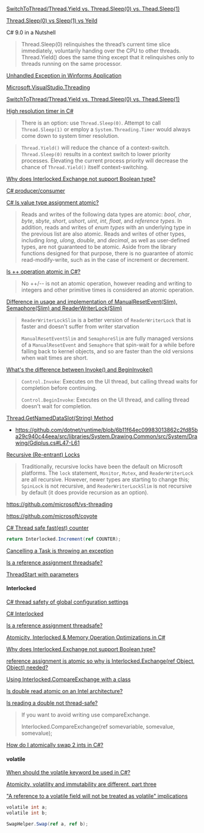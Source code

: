 [SwitchToThread/Thread.Yield vs. Thread.Sleep(0) vs. Thead.Sleep(1)](https://stackoverflow.com/questions/1413630/switchtothread-thread-yield-vs-thread-sleep0-vs-thead-sleep1)

[Thread.Sleep(0) vs Sleep(1) vs Yeild](https://www.cnblogs.com/stg609/p/3857242.html)

C# 9.0 in a Nutshell

> Thread.Sleep(0) relinquishes the thread’s current time slice immediately, voluntarily handing over the CPU to other threads. Thread.Yield() does the same thing except that it relinquishes only to threads running on the same processor.

[Unhandled Exception in Winforms Application](https://stackoverflow.com/questions/5049063/unhandled-exception-in-winforms-application)

[Microsoft.VisualStudio.Threading](https://github.com/microsoft/vs-threading)

[SwitchToThread/Thread.Yield vs. Thread.Sleep(0) vs. Thead.Sleep(1)](https://stackoverflow.com/questions/1413630/switchtothread-thread-yield-vs-thread-sleep0-vs-thead-sleep1)

[High resolution timer in C#](https://stackoverflow.com/questions/24839105/high-resolution-timer-in-c-sharp)

> There is an option: use `Thread.Sleep(0)`. Attempt to call `Thread.Sleep(1)` or employ a `System.Threading.Timer` would always come down to system timer resolution.

> `Thread.Yield()` will reduce the chance of a context-switch. `Thread.Sleep(0)` results in a context switch to lower priority processes. Elevating the current process priority will decrease the chance of `Thread.Yield()` itself context-switching.

[Why does Interlocked.Exchange not support Boolean type?](https://stackoverflow.com/questions/6164751/why-does-interlocked-exchange-not-support-boolean-type)

[C# producer/consumer](https://stackoverflow.com/questions/1656404/c-sharp-producer-consumer)

[C# Is value type assignment atomic?](https://stackoverflow.com/questions/53601121/c-sharp-is-value-type-assignment-atomic)

> Reads and writes of the following data types are atomic: *bool*, *char*,  *byte*, *sbyte*, *short*, *ushort*, *uint*, *int*, *float*, and *reference types*. In  addition, reads and writes of *enum types* with an underlying type in  the previous list are also atomic. Reads and writes of other types,  including *long*, *ulong*, *double*, and *decimal*, as well as user-defined  types, are not guaranteed to be atomic. Aside from the library  functions designed for that purpose, there is no guarantee of atomic  read-modify-write, such as in the case of increment or decrement.

[Is ++ operation atomic in C#?](https://stackoverflow.com/questions/17872057/is-operation-atomic-in-c)

> No ++/-- is not an atomic operation, however reading and writing to  integers and other primitive times is considered an atomic operation.

[Difference in usage and implementation of ManualResetEvent(Slim), Semaphore(Slim) and ReaderWriterLock(Slim)](https://stackoverflow.com/questions/6764864/difference-in-usage-and-implementation-of-manualreseteventslim-semaphoreslim)

> `ReaderWriterLockSlim` is a better version of `ReaderWriterLock` that is faster and  doesn't suffer from writer starvation
>
> `ManualResetEventSlim` and `SemaphoreSlim` are fully managed versions of a `ManualResetEvent` and `Semaphore` that spin-wait for a while before falling back to kernel objects, and  so are faster than the old versions when wait times are short.

[What's the difference between Invoke() and BeginInvoke()](https://stackoverflow.com/questions/229554/whats-the-difference-between-invoke-and-begininvoke)

> `Control.Invoke`: Executes on the UI thread, but calling thread waits for completion before continuing.
>
> `Control.BeginInvoke`: Executes on the UI thread, and calling thread doesn't wait for completion.

[Thread.GetNamedDataSlot(String) Method](https://docs.microsoft.com/en-us/dotnet/api/system.threading.thread.getnameddataslot?view=net-5.0)

- https://github.com/dotnet/runtime/blob/6b11f64ec09983013862c2fd85ba29c940c44eea/src/libraries/System.Drawing.Common/src/System/Drawing/Gdiplus.cs#L47-L61

[Recursive (Re-entrant) Locks](https://blog.stephencleary.com/2013/04/recursive-re-entrant-locks.html)

> Traditionally, recursive locks have been the default on Microsoft platforms. The `lock` statement, `Monitor`, `Mutex`, and `ReaderWriterLock` are all recursive. However, newer types are starting to change this; `SpinLock` is not recursive, and `ReaderWriterLockSlim` is not recursive by default (it does provide recursion as an option).

https://github.com/microsoft/vs-threading

https://github.com/microsoft/coyote

[C# Thread safe fast(est) counter](https://stackoverflow.com/questions/13181740/c-sharp-thread-safe-fastest-counter)

```csharp
return Interlocked.Increment(ref COUNTER);
```

[Cancelling a Task is throwing an exception](https://stackoverflow.com/questions/7343211/cancelling-a-task-is-throwing-an-exception)

[Is a reference assignment threadsafe?](https://stackoverflow.com/questions/5209623/is-a-reference-assignment-threadsafe)

[ThreadStart with parameters](https://stackoverflow.com/questions/1195896/threadstart-with-parameters)

#### Interlocked

[C# thread safety of global configuration settings](https://stackoverflow.com/questions/922715/c-sharp-thread-safety-of-global-configuration-settings)

[C# Interlocked](https://thith.blogspot.com/2005/11/c-interlocked.html)

[Is a reference assignment threadsafe?](https://stackoverflow.com/questions/5209623/is-a-reference-assignment-threadsafe)

[Atomicity, Interlocked & Memory Operation Optimizations in C#](https://mangcut.vn/blog/2015-02-14-atomicity-interlocked-memory-operation-optimizations-csharp.html)

[Why does Interlocked.Exchange not support Boolean type?](https://stackoverflow.com/questions/6164751/why-does-interlocked-exchange-not-support-boolean-type)

[reference assignment is atomic so why is Interlocked.Exchange(ref Object, Object) needed?](https://stackoverflow.com/questions/2192124/reference-assignment-is-atomic-so-why-is-interlocked-exchangeref-object-object)

[Using Interlocked.CompareExchange with a class](https://stackoverflow.com/questions/6690386/using-interlocked-compareexchange-with-a-class)

[Is double read atomic on an Intel architecture?](https://stackoverflow.com/questions/24731791/is-double-read-atomic-on-an-intel-architecture)

[Is reading a double not thread-safe?](https://stackoverflow.com/questions/3676808/is-reading-a-double-not-thread-safe)

> If you want to avoid writing use compareExchange.
> 
> Interlocked.CompareExchange(ref somevariable, somevalue, somevalue);

[How do I atomically swap 2 ints in C#?](https://stackoverflow.com/questions/3855671/how-do-i-atomically-swap-2-ints-in-c)

#### volatile

[When should the volatile keyword be used in C#?](https://stackoverflow.com/questions/72275/when-should-the-volatile-keyword-be-used-in-c)

[Atomicity, volatility and immutability are different, part three](https://ericlippert.com/2011/06/16/atomicity-volatility-and-immutability-are-different-part-three/)

["A reference to a volatile field will not be treated as volatile" implications](https://stackoverflow.com/questions/425132/a-reference-to-a-volatile-field-will-not-be-treated-as-volatile-implications)

```csharp
volatile int a;
volatile int b;

SwapHelper.Swap(ref a, ref b);
```
